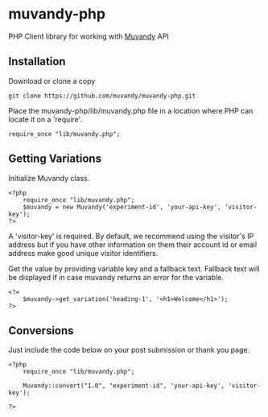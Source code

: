 # muvandy-php

PHP Client library for working with [Muvandy](http://muvandy.com) API

## Installation

Download or clone a copy 

	git clone https://github.com/muvandy/muvandy-php.git

Place the muvandy-php/lib/muvandy.php file in a location where  PHP can locate it on a 'require'.

	require_once "lib/muvandy.php";

## Getting Variations

Initialize Muvandy class.

	<?php
		require_once "lib/muvandy.php";	
		$muvandy = new Muvandy('experiment-id', 'your-api-key', 'visitor-key');
	?>

A 'visitor-key' is required. By default, we recommend using the visitor's IP address but if you have other information on them their account id or email address make good unique visitor identifiers.


Get the value by providing variable key and a fallback text. Fallback text will be displayed if in case muvandy returns an error for the variable.

	<?=
		$muvandy->get_variation('heading-1', '<h1>Welcome</h1>');
	?>

## Conversions

Just include the code below on your post submission or thank you page.
	
	<?php
		require_once "lib/muvandy.php";	
		
		Muvandy::convert("1.0", "experiment-id", 'your-api-key', 'visitor-key');
		
	?>